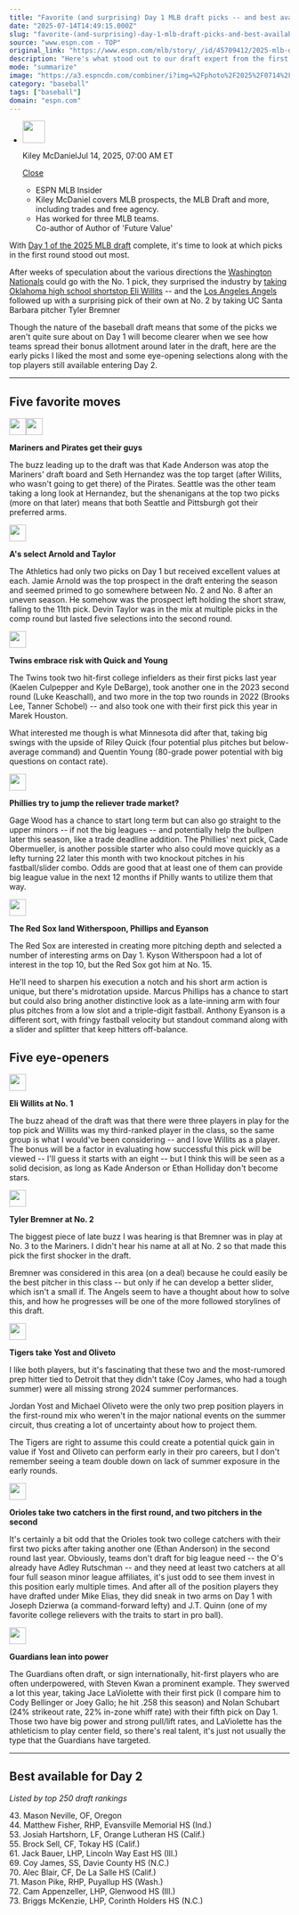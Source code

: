 ```yaml
---
title: "Favorite (and surprising) Day 1 MLB draft picks -- and best available for Day 2"
date: "2025-07-14T14:49:15.000Z"
slug: "favorite-(and-surprising)-day-1-mlb-draft-picks-and-best-available-for-day-2"
source: "www.espn.com - TOP"
original_link: "https://www.espn.com/mlb/story/_/id/45709412/2025-mlb-draft-kiley-mcdaniel-favorite-day-1-picks-best-available-day-2-prospects"
description: "Here's what stood out to our draft expert from the first three rounds -- and who could come off the board next."
mode: "summarize"
image: "https://a3.espncdn.com/combiner/i?img=%2Fphoto%2F2025%2F0714%2Fr1518877_1296x729_16%2D9.jpg"
category: "baseball"
tags: ["baseball"]
domain: "espn.com"
---
```

<div id="readability-page-1" class="page"><div><div><ul><li><p><img src="https://a.espncdn.com/combiner/i?img=/i/columnists/full/mcdaniel_kiley.png&amp;h=80&amp;w=80&amp;scale=crop" alt="" width="40" height="40"></p><p>Kiley McDaniel<span>Jul 14, 2025, 07:00 AM ET</span></p><div><p><a href="#">Close</a></p><ul><li>ESPN MLB Insider</li>
<li>Kiley McDaniel covers MLB prospects, the MLB Draft and more, including trades and free agency.</li>
<li>Has worked for three MLB teams.</li>
<lil>Co-author of Author of 'Future Value' </lil></ul></div></li></ul></div><p>With <a href="https://www.espn.com/mlb/story/_/id/45694406/2025-mlb-draft-tracker-live-updates-order-results-analysis-every-first-round-pick">Day 1 of the 2025 MLB draft</a> complete, it's time to look at which picks in the first round stood out most.</p><p>After weeks of speculation about the various directions the <a data-clubhouse-guid="a73e1046-e9aa-ef6b-4e0d-2a7c808cb284" href="https://www.espn.com/mlb/team/_/name/wsh/washington-nationals">Washington Nationals</a> could go with the No. 1 pick, they surprised the industry by <a href="https://www.espn.com/mlb/story/_/id/45735103/mlb-draft-nationals-take-hs-shortstop-eli-willits-no-1">taking Oklahoma high school shortstop Eli Willits</a> -- and the <a data-clubhouse-guid="053868c7-8bff-5edb-3cb6-f5490f33ef99" href="https://www.espn.com/mlb/team/_/name/laa/los-angeles-angels">Los Angeles Angels</a> followed up with a surprising pick of their own at No. 2 by taking UC Santa Barbara pitcher Tyler Bremner</p><p>Though the nature of the baseball draft means that some of the picks we aren't quite sure about on Day 1 will become clearer when we see how teams spread their bonus allotment around later in the draft, here are the early picks I liked the most and some eye-opening selections along with the top players still available entering Day 2.</p><hr><h2><strong>Five favorite moves</strong></h2><p><img alt="" src="https://a.espncdn.com/combiner/i?img=/i/teamlogos/mlb/500/sea.png&amp;h=60&amp;w=60" width="30"><img alt="" src="https://a.espncdn.com/combiner/i?img=/i/teamlogos/mlb/500/pit.png&amp;h=60&amp;w=60" width="30"></p><p><strong>Mariners and Pirates get their guys</strong></p><p>The buzz leading up to the draft was that Kade Anderson was atop the Mariners' draft board and Seth Hernandez was the top target (after Willits, who wasn't going to get there) of the Pirates. Seattle was the other team taking a long look at Hernandez, but the shenanigans at the top two picks (more on that later) means that both Seattle and Pittsburgh got their preferred arms.</p><p><img alt="" src="https://a.espncdn.com/combiner/i?img=/i/teamlogos/mlb/500/oak.png&amp;h=60&amp;w=60" width="30"></p><p><strong>A's select Arnold and Taylor</strong></p><p>The Athletics had only two picks on Day 1 but received excellent values at each. Jamie Arnold was the top prospect in the draft entering the season and seemed primed to go somewhere between No. 2 and No. 8 after an uneven season. He somehow was the prospect left holding the short straw, falling to the 11th pick. Devin Taylor was in the mix at multiple picks in the comp round but lasted five selections into the second round.</p><p><img alt="" src="https://a.espncdn.com/combiner/i?img=/i/teamlogos/mlb/500/min.png&amp;h=60&amp;w=60" width="30"></p><p><strong>Twins embrace risk with Quick and Young</strong></p><p>The Twins took two hit-first college infielders as their first picks last year (Kaelen Culpepper and Kyle DeBarge), took another one in the 2023 second round (Luke Keaschall), and two more in the top two rounds in 2022 (Brooks Lee, Tanner Schobel) -- and also took one with their first pick this year in Marek Houston.</p><p>What interested me though is what Minnesota did after that, taking big swings with the upside of Riley Quick (four potential plus pitches but below-average command) and Quentin Young (80-grade power potential with big questions on contact rate).</p><p><img alt="" src="https://a.espncdn.com/combiner/i?img=/i/teamlogos/mlb/500/phi.png&amp;h=60&amp;w=60" width="30"></p><p><strong>Phillies try to jump the reliever trade market?</strong></p><p>Gage Wood has a chance to start long term but can also go straight to the upper minors -- if not the big leagues -- and potentially help the bullpen later this season, like a trade deadline addition. The Phillies' next pick, Cade Obermueller, is another possible starter who also could move quickly as a lefty turning 22 later this month with two knockout pitches in his fastball/slider combo. Odds are good that at least one of them can provide big league value in the next 12 months if Philly wants to utilize them that way.</p><p><img alt="" src="https://a.espncdn.com/combiner/i?img=/i/teamlogos/mlb/500/bos.png&amp;h=60&amp;w=60" width="30"></p><p><strong>The Red Sox land Witherspoon, Phillips and Eyanson</strong></p><p>The Red Sox are interested in creating more pitching depth and selected a number of interesting arms on Day 1. Kyson Witherspoon had a lot of interest in the top 10, but the Red Sox got him at No. 15.</p><p>He'll need to sharpen his execution a notch and his short arm action is unique, but there's midrotation upside. Marcus Phillips has a chance to start but could also bring another distinctive look as a late-inning arm with four plus pitches from a low slot and a triple-digit fastball. Anthony Eyanson is a different sort, with fringy fastball velocity but standout command along with a slider and splitter that keep hitters off-balance.</p><h2><strong>Five eye-openers</strong></h2><p><img alt="" src="https://a.espncdn.com/combiner/i?img=/i/teamlogos/mlb/500/wsh.png&amp;h=60&amp;w=60" width="30"></p><p><strong>Eli Willits at No. 1</strong></p><p>The buzz ahead of the draft was that there were three players in play for the top pick and Willits was my third-ranked player in the class, so the same group is what I would've been considering -- and I love Willits as a player. The bonus will be a factor in evaluating how successful this pick will be viewed -- I'll guess it starts with an eight -- but I think this will be seen as a solid decision, as long as Kade Anderson or Ethan Holliday don't become stars.</p><p><img alt="" src="https://a.espncdn.com/combiner/i?img=/i/teamlogos/mlb/500/laa.png&amp;h=60&amp;w=60" width="30"></p><p><strong>Tyler Bremner at No. 2</strong></p><p>The biggest piece of late buzz I was hearing is that Bremner was in play at No. 3 to the Mariners. I didn't hear his name at all at No. 2 so that made this pick the first shocker in the draft.</p><p>Bremner was considered in this area (on a deal) because he could easily be the best pitcher in this class -- but only if he can develop a better slider, which isn't a small if. The Angels seem to have a thought about how to solve this, and how he progresses will be one of the more followed storylines of this draft.</p><p><img alt="" src="https://a.espncdn.com/combiner/i?img=/i/teamlogos/mlb/500/det.png&amp;h=60&amp;w=60" width="30"></p><p><strong>Tigers take Yost and Oliveto</strong></p><p>I like both players, but it's fascinating that these two and the most-rumored prep hitter tied to Detroit that they didn't take (Coy James, who had a tough summer) were all missing strong 2024 summer performances.</p><p>Jordan Yost and Michael Oliveto were the only two prep position players in the first-round mix who weren't in the major national events on the summer circuit, thus creating a lot of uncertainty about how to project them.</p><p>The Tigers are right to assume this could create a potential quick gain in value if Yost and Oliveto can perform early in their pro careers, but I don't remember seeing a team double down on lack of summer exposure in the early rounds.</p><p><img alt="" src="https://a.espncdn.com/combiner/i?img=/i/teamlogos/mlb/500/bal.png&amp;h=60&amp;w=60" width="30"></p><p><strong>Orioles take two catchers in the first round, and two pitchers in the second</strong></p><p>It's certainly a bit odd that the Orioles took two college catchers with their first two picks after taking another one (Ethan Anderson) in the second round last year. Obviously, teams don't draft for big league need -- the O's already have Adley Rutschman -- and they need at least two catchers at all four full season minor league affiliates, it's just odd to see them invest in this position early multiple times. And after all of the position players they have drafted under Mike Elias, they did sneak in two arms on Day 1 with Joseph Dzierwa (a command-forward lefty) and J.T. Quinn (one of my favorite college relievers with the traits to start in pro ball).</p><p><img alt="" src="https://a.espncdn.com/combiner/i?img=/i/teamlogos/mlb/500/cle.png&amp;h=60&amp;w=60" width="30"></p><p><strong>Guardians lean into power</strong></p><p>The Guardians often draft, or sign internationally, hit-first players who are often underpowered, with Steven Kwan a prominent example. They swerved a lot this year, taking Jace LaViolette with their first pick (I compare him to Cody Bellinger or Joey Gallo; he hit .258 this season) and Nolan Schubart (24% strikeout rate, 22% in-zone whiff rate) with their fifth pick on Day 1. Those two have big power and strong pull/lift rates, and LaViolette has the athleticism to play center field, so there's real talent, it's just not usually the type that the Guardians have targeted.</p><hr><h2>Best available for Day 2</h2><p><em>Listed by top 250 draft rankings </em></p><p>43. Mason Neville, OF, Oregon<br>
44. Matthew Fisher, RHP, Evansville Memorial HS (Ind.)<br>
53. Josiah Hartshorn, LF, Orange Lutheran HS (Calif.)<br>
55. Brock Sell, CF, Tokay HS (Calif.)<br>
61. Jack Bauer, LHP, Lincoln Way East HS (Ill.)<br>
69. Coy James, SS, Davie County HS (N.C.)<br>
70. Alec Blair, CF, De La Salle HS (Calif.)<br>
71. Mason Pike, RHP, Puyallup HS (Wash.)<br>
72. Cam Appenzeller, LHP, Glenwood HS (Ill.)<br>
73. Briggs McKenzie, LHP, Corinth Holders HS (N.C.)</p>
</div></div>